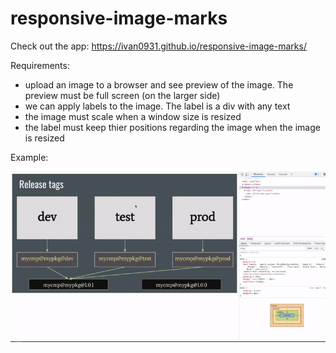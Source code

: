 # responsive-image-marks

Check out the app: https://ivan0931.github.io/responsive-image-marks/

Requirements:

- upload an image to a browser and see preview of the image. The preview must be full screen (on the larger side)
- we can apply labels to the image. The label is a div with any text
- the image must scale when a window size is resized
- the label must keep thier positions regarding the image when the image is resized

Example:

![example](ezgif.gif)
